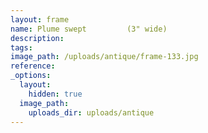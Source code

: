 ```yaml
---
layout: frame
name: Plume swept         (3" wide)
description:
tags:
image_path: /uploads/antique/frame-133.jpg
reference:
_options:
  layout:
    hidden: true
  image_path:
    uploads_dir: uploads/antique
---
```

